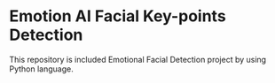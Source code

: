 # Emotion AI Facial Key-points Detection

This repository is included Emotional Facial Detection project by using Python language.
